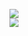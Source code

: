 [![](https://img.shields.io/badge/Made%20With-Github%20Spray-lightgrey.svg?style=for-the-badge&logo=github)](https://github.com/Annihil/github-spray#6428)  
[![](https://i.imgur.com/2DrTn0Z.gif)](https://github.com/Annihil/github-spray)
